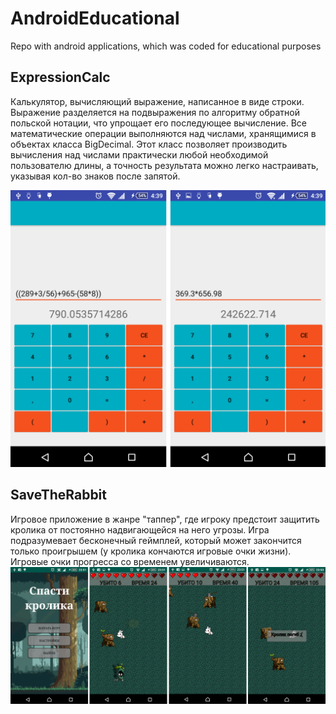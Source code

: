 # AndroidEducational
Repo with android applications, which was coded for educational purposes

## ExpressionCalc
Калькулятор, вычисляющий выражение, написанное в виде строки. Выражение разделяется на подвыражения по алгоритму обратной польской нотации, что упрощает его последующее вычисление. Все математические операции выполняются над числами, хранящимися в объектах класса BigDecimal. Этот класс позволяет производить вычисления над числами практически любой необходимой пользователю длины, а точность результата можно легко настраивать, указывая кол-во знаков после запятой.

![Скриншоты](https://github.com/GARFILD1000/AndroidEducational/blob/master/Screenshots/Screenshots.png?raw=true "Скриншоты")

## SaveTheRabbit
Игровое приложение в жанре "таппер", где игроку предстоит защитить кролика от постоянно надвигающейся на него угрозы. Игра подразумевает бесконечный геймплей, который может закончится только проигрышем (у кролика кончаются игровые очки жизни). Игровые очки прогресса со временем увеличиваются.
![Скриншоты](https://github.com/GARFILD1000/AndroidEducational/blob/master/Screenshots/Screenshots2.png?raw=true "Скриншоты")
